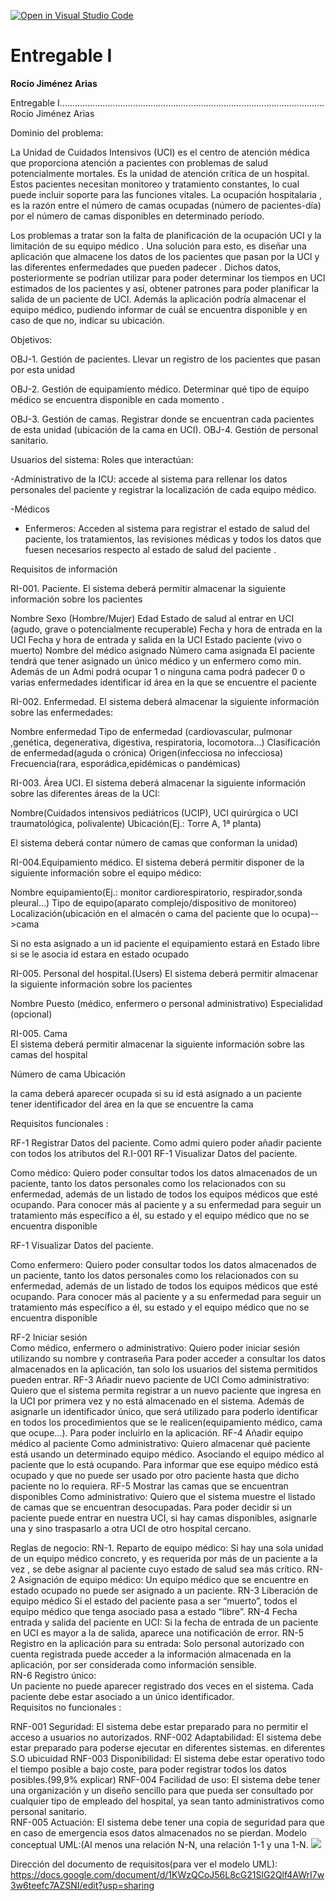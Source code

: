 [![Open in Visual Studio Code](https://classroom.github.com/assets/open-in-vscode-c66648af7eb3fe8bc4f294546bfd86ef473780cde1dea487d3c4ff354943c9ae.svg)](https://classroom.github.com/online_ide?assignment_repo_id=10206090&assignment_repo_type=AssignmentRepo)

# **Entregable I**
**Rocío Jiménez Arias**

Entregable  I……………………………………………………………………………………………
Rocío Jiménez Arias

Dominio del problema:

La Unidad de Cuidados Intensivos (UCI) es el centro de atención médica que proporciona atención a pacientes con problemas de salud potencialmente mortales. Es la unidad de atención crítica de un hospital. Estos pacientes necesitan monitoreo y tratamiento constantes, lo cual puede incluir soporte para las funciones vitales. La ocupación hospitalaria , es la razón entre el número de camas ocupadas (número de pacientes-día) por el número de camas disponibles en determinado período.

Los problemas a tratar son la falta de planificación de la ocupación UCI y la limitación de su equipo médico .
Una solución para esto, es diseñar una aplicación que almacene los datos de los pacientes que pasan por la UCI y las diferentes enfermedades que pueden padecer . Dichos datos, posteriormente se podrían utilizar para poder determinar los tiempos en UCI  estimados de los pacientes y así, obtener patrones para poder planificar la salida de un paciente de UCI. Además la aplicación podría almacenar el equipo médico,  pudiendo informar de cuál se encuentra disponible y en caso de que no, indicar su ubicación.

Objetivos:

OBJ-1. Gestión de pacientes.
Llevar un registro de los pacientes que pasan por esta unidad

OBJ-2. Gestión de equipamiento médico.
 Determinar qué tipo de equipo médico se encuentra disponible en cada momento . 

OBJ-3. Gestión de camas.
Registrar donde se encuentran cada pacientes de esta unidad (ubicación de la cama en UCI).
OBJ-4. Gestión de personal sanitario.



Usuarios del sistema:
Roles que interactúan:

-Administrativo de la ICU: accede al sistema para rellenar los datos personales del paciente y registrar la localización de cada equipo médico.

-Médicos 
- Enfermeros: 
Acceden al sistema para registrar el estado de salud del paciente, los tratamientos, las revisiones médicas y todos los datos que fuesen necesarios respecto al estado de salud del paciente .

Requisitos de información

RI-001. Paciente.
El sistema deberá permitir almacenar  la siguiente información sobre los pacientes

Nombre
Sexo (Hombre/Mujer)
Edad
Estado de salud al entrar en UCI (agudo, grave o potencialmente recuperable)
Fecha y hora de entrada en la UCI 
Fecha y hora de entrada y salida en la UCI 
Estado paciente (vivo o muerto)
Nombre del médico asignado
Número cama asignada
El paciente tendrá que tener asignado un único médico y un enfermero como min. Además de un Admi 
podrá ocupar 1 o ninguna cama 
podrá padecer 0 o varias enfermedades
identificar id área en la que se encuentre el paciente

RI-002. Enfermedad.
El sistema deberá almacenar la siguiente información sobre las enfermedades:

Nombre enfermedad
Tipo de enfermedad (cardiovascular, pulmonar ,genética, degenerativa, digestiva,  respiratoria,  locomotora…)
Clasificación de enfermedad(aguda o crónica)
Origen(infecciosa no infecciosa)
Frecuencia(rara, esporádica,epidémicas o pandémicas)




RI-003. Área UCI.
El sistema deberá almacenar la siguiente información sobre las diferentes áreas de la UCI:

Nombre(Cuidados intensivos pediátricos (UCIP), UCI quirúrgica o UCI traumatológica, polivalente)
Ubicación(Ej.: Torre A, 1ª planta)

El sistema deberá contar número de camas que conforman la unidad)

RI-004.Equipamiento médico.
El sistema deberá permitir disponer de la siguiente información sobre el equipo médico:

Nombre equipamiento(Ej.: monitor cardiorespiratorio, respirador,sonda pleural…)
Tipo de equipo(aparato complejo/dispositivo de monitoreo)
Localización(ubicación en el almacén o cama del paciente que lo ocupa)-->cama

Si no esta asignado a un id paciente el equipamiento estará en Estado libre si se le asocia id estara en estado ocupado

RI-005. Personal del hospital.(Users)
El sistema deberá permitir almacenar  la siguiente información sobre los pacientes

Nombre
Puesto (médico, enfermero o personal administrativo)
Especialidad (opcional)

RI-005. Cama  									   
 El sistema deberá permitir almacenar  la siguiente información sobre las camas del hospital

Número de cama
Ubicación 

la cama deberá aparecer ocupada si su id está asignado a un paciente 
tener identificador del área en la que se encuentre la cama


Requisitos funcionales :

RF-1 Registrar Datos del paciente.
Como admi quiero poder añadir paciente con todos los atributos del R.I-001
RF-1 Visualizar Datos del paciente.

Como médico:
Quiero poder consultar todos los datos almacenados de un paciente, tanto los datos personales como los relacionados con su enfermedad, además de un listado de todos los equipos médicos que esté ocupando.
Para conocer más al paciente y a su enfermedad para seguir un tratamiento más específico a él, su estado y el equipo médico que no se encuentra disponible

RF-1 Visualizar Datos del paciente.

Como enfermero:
Quiero poder consultar todos los datos almacenados de un paciente, tanto los datos personales como los relacionados con su enfermedad, además de un listado de todos los equipos médicos que esté ocupando.
Para conocer más al paciente y a su enfermedad para seguir un tratamiento más específico a él, su estado y el equipo médico que no se encuentra disponible





RF-2 Iniciar sesión									
Como médico, enfermero o administrativo:                                               		Quiero poder iniciar sesión utilizando su nombre y contraseña 			Para poder acceder a consultar los datos almacenados en la aplicación, tan solo los usuarios del sistema permitidos pueden entrar.
RF-3 Añadir nuevo paciente de UCI							Como administrativo:									Quiero que el sistema permita registrar a un nuevo paciente que ingresa en la UCI por primera vez y no está almacenado en el sistema. Además de asignarle un identificador único, que será utilizado para poderlo identificar en todos los procedimientos que se le realicen(equipamiento médico, cama que ocupe…).	
Para poder incluirlo en la aplicación.
RF-4 Añadir equipo médico al paciente						Como administrativo:									Quiero almacenar qué paciente está usando un determinado equipo médico. Asociando el equipo médico al paciente que lo está ocupando.			Para informar que ese equipo médico está ocupado y que no puede ser usado por otro paciente hasta que dicho paciente no lo requiera.
RF-5 Mostrar las camas que se encuentran disponibles				Como administrativo:									Quiero que el sistema muestre el listado de camas que se encuentran desocupadas.										Para poder decidir si un paciente puede entrar en nuestra UCI, si hay camas disponibles, asignarle una  y sino  traspasarlo a otra UCI de otro hospital cercano.


Reglas de negocio:
RN-1. Reparto de equipo médico:						    Si hay una sola unidad de un equipo médico concreto, y es requerida por más de un paciente a la vez , se debe asignar al paciente cuyo estado de salud sea más crítico. 
RN-2 Asignación de equipo médico:						  Un equipo médico que se encuentre en estado ocupado no puede ser asignado a un paciente.
RN-3 Liberación de equipo médico						     Si el  estado del paciente pasa a ser “muerto”, todos el equipo médico que tenga asociado pasa a estado “libre”.
RN-4 Fecha entrada y salida del paciente en UCI:				    Si la fecha de entrada de un paciente en UCI es mayor a la de salida, aparece una notificación de error.
RN-5 	Registro en la aplicación para su entrada:				Solo personal autorizado con cuenta registrada puede acceder a la información almacenada en la aplicación, por ser considerada como información sensible.		
RN-6 	Registro único:   			
Un paciente no puede aparecer registrado dos veces en el sistema. Cada paciente debe estar asociado a un único identificador.				
Requisitos no funcionales :


RNF-001 Seguridad: 								                 El sistema debe estar preparado para no permitir el acceso a usuarios no autorizados.
RNF-002 Adaptabilidad:								                 El sistema debe estar preparado para poderse ejecutar en diferentes sistemas. en diferentes S.O
ubicuidad
RNF-003 Disponibilidad:								                 El sistema debe estar operativo todo el tiempo posible a bajo coste, para poder registrar todos los datos posibles.(99,9% explicar)
RNF-004 Facilidad de uso:						                 El sistema debe tener una organización y un diseño sencillo para que pueda ser consultado por cualquier tipo de empleado del hospital, ya sean tanto administrativos como personal sanitario.				
RNF-005 Actuación:							                El sistema debe tener una copia de seguridad para que en caso de emergencia esos datos almacenados no se pierdan.
Modelo conceptual UML:(Al menos una relación N-N, una relación 1-1 y una 1-N.
<img src="/img/Modelo UML.png" >

Dirección del documento de requisitos(para ver el modelo UML): https://docs.google.com/document/d/1KWzQCoJ56L8cG21SlG2Qlf4AWrI7w3w6teefc7AZSNI/edit?usp=sharing